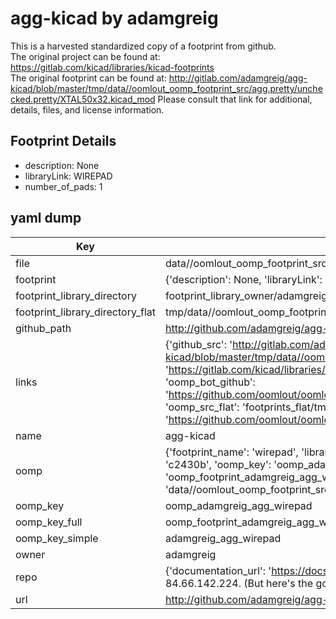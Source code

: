 # agg-kicad by adamgreig  
This is a harvested standardized copy of a footprint from github.  
The original project can be found at:  
https://gitlab.com/kicad/libraries/kicad-footprints  
The original footprint can be found at:
http://gitlab.com/adamgreig/agg-kicad/blob/master/tmp/data//oomlout_oomp_footprint_src/agg.pretty/unchecked.pretty/XTAL50x32.kicad_mod
Please consult that link for additional, details, files, and license information.  
## Footprint Details
* description: None  
* libraryLink: WIREPAD  
* number_of_pads: 1  
## yaml dump  
| Key | Value |  
| --- | --- |  
| file | data//oomlout_oomp_footprint_src/agg-kicad/agg.pretty/WIREPAD.kicad_mod |  
| footprint | {'description': None, 'libraryLink': 'WIREPAD', 'number_of_pads': 1} |  
| footprint_library_directory | footprint_library_owner/adamgreig_agg-kicad |  
| footprint_library_directory_flat | tmp/data//oomlout_oomp_footprint_src/footprints_flat/adamgreig_agg_wirepad/working |  
| github_path | http://github.com/adamgreig/agg-kicad/blob/master/tmp/data//oomlout_oomp_footprint_src/agg.pretty/WIREPAD.kicad_mod |  
| links | {'github_src': 'http://gitlab.com/adamgreig/agg-kicad/blob/master/tmp/data//oomlout_oomp_footprint_src/agg.pretty/unchecked.pretty/XTAL50x32.kicad_mod', 'github_src_repo': 'https://gitlab.com/kicad/libraries/kicad-footprints', 'oomp_bot': 'tmp/data//oomlout_oomp_footprint_src/footprints/adamgreig_agg_wirepad/working', 'oomp_bot_github': 'https://github.com/oomlout/oomlout_oomp_footprint_bot/tree/main/tmp/data//oomlout_oomp_footprint_src/footprints/adamgreig_agg_wirepad/working', 'oomp_src_flat': 'footprints_flat/tmp/data//oomlout_oomp_footprint_src/footprints_flat/adamgreig_agg_wirepad/working', 'oomp_src_flat_github': 'https://github.com/oomlout/oomlout_oomp_footprint_src/tree/main/tmp/data//oomlout_oomp_footprint_src/footprints_flat/adamgreig_agg_wirepad/working'} |  
| name | agg-kicad |  
| oomp | {'footprint_name': 'wirepad', 'library_name': 'agg', 'md5': 'c2430b7a40a3c3d66f4855de19375937', 'md5_10': 'c2430b7a40', 'md5_5': 'c2430', 'md5_6': 'c2430b', 'oomp_key': 'oomp_adamgreig_agg_wirepad', 'oomp_key_extra': 'oomp_footprint_adamgreig_agg_wirepad', 'oomp_key_full': 'oomp_footprint_adamgreig_agg_wirepad_c2430b', 'oomp_key_simple': 'adamgreig_agg_wirepad', 'original_filename': 'data//oomlout_oomp_footprint_src/agg-kicad/agg.pretty/WIREPAD.kicad_mod', 'owner_name': 'adamgreig'} |  
| oomp_key | oomp_adamgreig_agg_wirepad |  
| oomp_key_full | oomp_footprint_adamgreig_agg_wirepad |  
| oomp_key_simple | adamgreig_agg_wirepad |  
| owner | adamgreig |  
| repo | {'documentation_url': 'https://docs.github.com/rest/overview/resources-in-the-rest-api#rate-limiting', 'message': "API rate limit exceeded for 84.66.142.224. (But here's the good news: Authenticated requests get a higher rate limit. Check out the documentation for more details.)"} |  
| url | http://github.com/adamgreig/agg-kicad |  

